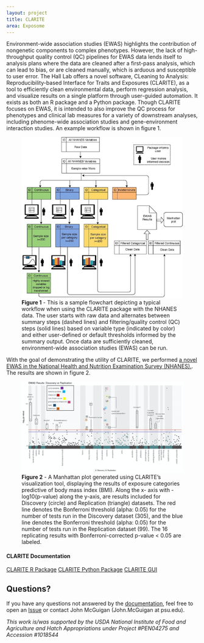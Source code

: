 ```yaml
---
layout: project
title: CLARITE
area: Exposome
---
```


Environment-wide association studies (EWAS) highlights the contribution of nongenetic components to complex phenotypes. However, the lack of high-throughput quality control (QC) pipelines for EWAS data lends itself to analysis plans where the data are cleaned after a first-pass analysis, which can lead to bias, or are cleaned manually, which is arduous and susceptible to user error. The Hall Lab offers a novel software, CLeaning to Analysis: Reproducibility-based Interface for Traits and Exposures (CLARITE), as a tool to efficiently clean environmental data, perform regression analysis, and visualize results on a single platform through user-guided automation. It exists as both an R package and a Python package. Though CLARITE focuses on EWAS, it is intended to also improve the QC process for phenotypes and clinical lab measures for a variety of downstream analyses, including phenome-wide association studies and gene-environment interaction studies.  An example workflow is shown in figure 1.

<figure class="figure w-75 mx-auto d-block">
  <img src="/assets/img/projects/CLARITE/Flowchart.png" class="figure-img img-fluid rounded mx-auto d-block" alt="Figure 1: CLARITE Flowchart">
  <figcaption class="figure-caption text-center">
    <b>Figure 1</b> - This is a sample flowchart depicting a typical workflow when using the CLARITE package with the NHANES data. The user starts with raw data and alternates between summary steps (dashed lines) and filtering/quality control (QC) steps (solid lines) based on variable type (indicated by color) and either user-defined or default thresholds informed by the summary output. Once data are sufficiently cleaned, environment-wide association studies (EWAS) can be run.
  </figcaption>
</figure>

With the goal of demonstrating the utility of CLARITE, we performed [a novel EWAS in the National Health and Nutrition Examination Survey (NHANES).](https://www.frontiersin.org/articles/10.3389/fgene.2019.01240/full).  The results are shown in figure 2.

<figure class="figure w-75 mx-auto d-block">
  <img src="/assets/img/projects/CLARITE/manhattan.png" class="figure-img img-fluid rounded mx-auto d-block" alt="Figure 2: Manhattan plot generated by CLARITE">
  <figcaption class="figure-caption">
    <b>Figure 2</b> - A Manhattan plot generated using CLARITE’s visualization tool, displaying the results of exposure categories predictive of body mass index (BMI). Along the x- axis with -log10(p-value) along the y-axis, are results included for Discovery (circle) and Replication (triangle) datasets. The red line denotes the Bonferroni threshold (alpha: 0.05) for the number of tests run in the Discovery dataset (305), and the blue line denotes the Bonferroni threshold (alpha: 0.05) for the number of tests run in the Replication dataset (99). The 16 replicating results with Bonferroni-corrected p-value < 0.05 are labeled.
  </figcaption>
</figure>

<div class="text-center">
    <h4>CLARITE Documentation</h4>
    <a href="https://github.com/HallLab/clarite" class="btn btn-secondary">CLARITE R Package</a>
    <a href="https://clarite-python.readthedocs.io/en/stable/" class="btn btn-secondary">CLARITE Python Package</a>
    <a href="https://clarite-gui.readthedocs.io/en/stable/" class="btn btn-secondary">CLARITE GUI</a>
</div>

Questions?
----------

If you have any questions not answered by the [documentation](https://clarite-python.readthedocs.io/en/latest/), 
feel free to open an [Issue](https://github.com/HallLab/clarite-python/issues) or contact John McGuigan (John.McGuigan at psu.edu).


*This work is/was supported by the USDA National Institute of Food and Agriculture and Hatch Appropriations under Project #PEN04275 and Accession #1018544*
